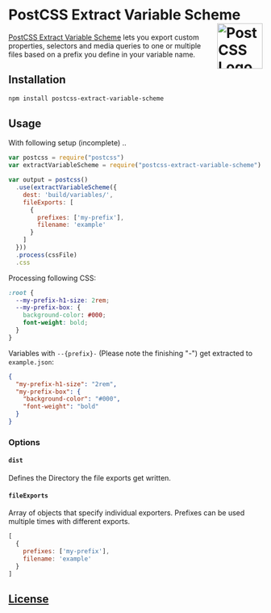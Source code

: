 # PostCSS Extract Variable Scheme <img src="https://postcss.github.io/postcss/logo.svg" alt="PostCSS Logo" width="90" height="90" align="right">

[PostCSS Extract Variable Scheme](https://github.com/archnode/postcss-extract-variable-scheme) lets you export custom properties, selectors and media queries to one or multiple files based on a prefix you define in your variable name.

## Installation

```bash
npm install postcss-extract-variable-scheme
```

## Usage

With following setup (incomplete) ..

```js
var postcss = require("postcss")
var extractVariableScheme = require("postcss-extract-variable-scheme")

var output = postcss()
  .use(extractVariableScheme({
    dest: 'build/variables/',
    fileExports: [
      {
        prefixes: ['my-prefix'],
        filename: 'example'
      }
    ]
  }))
  .process(cssFile)
  .css
```

Processing following CSS:

```css
:root {
  --my-prefix-h1-size: 2rem;
  --my-prefix-box: {
    background-color: #000;
    font-weight: bold;
  }
}
```

Variables with ```--{prefix}-``` (Please note the finishing "-") get extracted to ```example.json```:

```json
{
  "my-prefix-h1-size": "2rem",
  "my-prefix-box": {
    "background-color": "#000",
    "font-weight": "bold"
  }
}
```

### Options

#### `dist`

Defines the Directory the file exports get written.

#### `fileExports`

Array of objects that specify individual exporters. Prefixes can be used multiple times with different exports.

```js
[
  {
    prefixes: ['my-prefix'],
    filename: 'example'
  }
]
```

## [License](LICENSE.md)